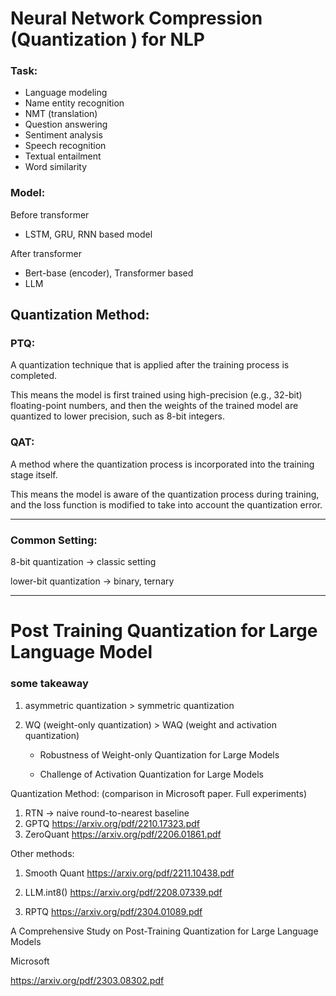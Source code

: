 # Neural Network Compression (Quantization ) for NLP 

### Task: 

- Language modeling 
- Name entity recognition 
- NMT (translation) 
- Question answering
- Sentiment analysis 
- Speech recognition 
- Textual entailment
- Word similarity 

### Model: 

Before transformer 

- LSTM, GRU, RNN based model

After transformer

- Bert-base (encoder), Transformer based
- LLM 



## Quantization Method: 

### PTQ: 

A quantization technique that is applied after the training process is completed. 

This means the model is first trained using high-precision (e.g., 32-bit) floating-point numbers, and then the weights of the trained model are quantized to lower precision, such as 8-bit integers.

### QAT: 

A method where the quantization process is incorporated into the training stage itself. 

This means the model is aware of the quantization process during training, and the loss function is modified to take into account the quantization error.

___



### Common Setting: 

8-bit quantization -> classic setting 

lower-bit quantization -> binary, ternary 



___



# Post Training Quantization for Large Language Model

### some takeaway 

1. asymmetric quantization > symmetric quantization 

2. WQ (weight-only quantization) > WAQ (weight and activation quantization) 

   - Robustness of Weight-only Quantization for Large Models

   - Challenge of Activation Quantization for Large Models



Quantization Method: (comparison in Microsoft paper. Full experiments)

1. RTN -> naive round-to-nearest baseline
2. GPTQ  https://arxiv.org/pdf/2210.17323.pdf
3. ZeroQuant  https://arxiv.org/pdf/2206.01861.pdf

Other methods:

1. Smooth Quant https://arxiv.org/pdf/2211.10438.pdf

2. LLM.int8() https://arxiv.org/pdf/2208.07339.pdf

3. RPTQ https://arxiv.org/pdf/2304.01089.pdf

   



A Comprehensive Study on Post-Training Quantization for Large Language Models

Microsoft 

https://arxiv.org/pdf/2303.08302.pdf

